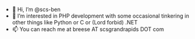 - 👋 Hi, I’m @scs-ben
- 👀 I’m interested in PHP development with some occasional tinkering in other things like Python or C or (Lord forbid) .NET
- 📫 You can reach me at breese AT scsgrandrapids DOT com
